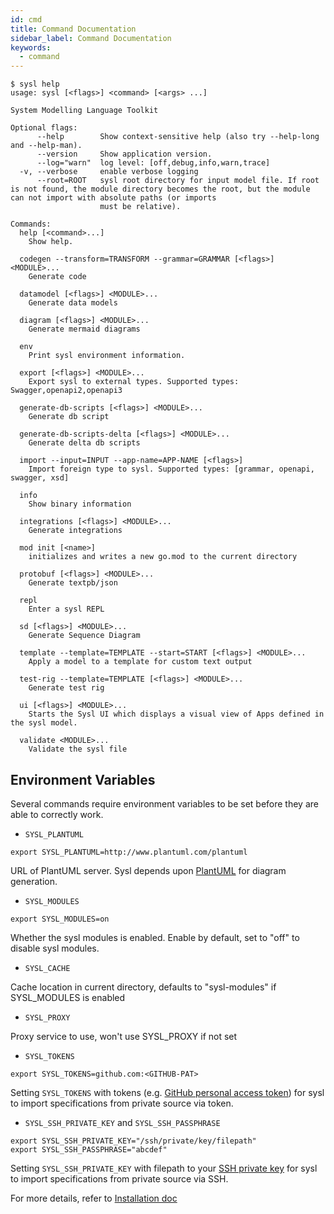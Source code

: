 ```yaml
---
id: cmd
title: Command Documentation
sidebar_label: Command Documentation
keywords:
  - command
---
```


```
$ sysl help
usage: sysl [<flags>] <command> [<args> ...]

System Modelling Language Toolkit

Optional flags:
      --help        Show context-sensitive help (also try --help-long and --help-man).
      --version     Show application version.
      --log="warn"  log level: [off,debug,info,warn,trace]
  -v, --verbose     enable verbose logging
      --root=ROOT   sysl root directory for input model file. If root is not found, the module directory becomes the root, but the module can not import with absolute paths (or imports
                    must be relative).

Commands:
  help [<command>...]
    Show help.

  codegen --transform=TRANSFORM --grammar=GRAMMAR [<flags>] <MODULE>...
    Generate code

  datamodel [<flags>] <MODULE>...
    Generate data models

  diagram [<flags>] <MODULE>...
    Generate mermaid diagrams

  env
    Print sysl environment information.

  export [<flags>] <MODULE>...
    Export sysl to external types. Supported types: Swagger,openapi2,openapi3

  generate-db-scripts [<flags>] <MODULE>...
    Generate db script

  generate-db-scripts-delta [<flags>] <MODULE>...
    Generate delta db scripts

  import --input=INPUT --app-name=APP-NAME [<flags>]
    Import foreign type to sysl. Supported types: [grammar, openapi, swagger, xsd]

  info
    Show binary information

  integrations [<flags>] <MODULE>...
    Generate integrations

  mod init [<name>]
    initializes and writes a new go.mod to the current directory

  protobuf [<flags>] <MODULE>...
    Generate textpb/json

  repl
    Enter a sysl REPL

  sd [<flags>] <MODULE>...
    Generate Sequence Diagram

  template --template=TEMPLATE --start=START [<flags>] <MODULE>...
    Apply a model to a template for custom text output

  test-rig --template=TEMPLATE [<flags>] <MODULE>...
    Generate test rig

  ui [<flags>] <MODULE>...
    Starts the Sysl UI which displays a visual view of Apps defined in the sysl model.

  validate <MODULE>...
    Validate the sysl file
```

## Environment Variables

Several commands require environment variables to be set before they are able to correctly work.

- `SYSL_PLANTUML`

```
export SYSL_PLANTUML=http://www.plantuml.com/plantuml
```

URL of PlantUML server. Sysl depends upon [PlantUML](http://plantuml.com/) for diagram generation.

- `SYSL_MODULES`

```
export SYSL_MODULES=on
```

Whether the sysl modules is enabled. Enable by default, set to "off" to disable sysl modules.

- `SYSL_CACHE`

Cache location in current directory, defaults to "sysl-modules" if SYSL_MODULES is enabled

- `SYSL_PROXY`

Proxy service to use, won't use SYSL_PROXY if not set

- `SYSL_TOKENS`

```
export SYSL_TOKENS=github.com:<GITHUB-PAT>
```

Setting `SYSL_TOKENS` with tokens (e.g. [GitHub personal access token](https://docs.github.com/en/github/authenticating-to-github/keeping-your-account-and-data-secure/creating-a-personal-access-token)) for sysl to import specifications from private source via token.

- `SYSL_SSH_PRIVATE_KEY` and `SYSL_SSH_PASSPHRASE`

```
export SYSL_SSH_PRIVATE_KEY="/ssh/private/key/filepath"
export SYSL_SSH_PASSPHRASE="abcdef"
```

Setting `SYSL_SSH_PRIVATE_KEY` with filepath to your [SSH private key](https://docs.github.com/en/github/authenticating-to-github/connecting-to-github-with-ssh/generating-a-new-ssh-key-and-adding-it-to-the-ssh-agent) for sysl to import specifications from private source via SSH.

For more details, refer to [Installation doc](../installation.md)